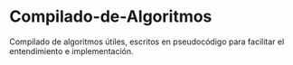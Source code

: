 # Compilado-de-Algoritmos
Compilado de algoritmos útiles, escritos en pseudocódigo para facilitar el entendimiento e implementación.
